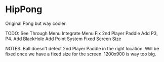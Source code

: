 HipPong
=======

Original Pong but way cooler.

TODO:
    See Through Menu
    Integrate Menu
    Fix 2nd Player Paddle
    Add P3, P4.
    Add BlackHole
    Add Point System
    Fixed Screen Size
   
NOTES:
    Ball doesn't detect 2nd Player Paddle in the right location.
    Will be fixed once we have a fixed size for the screen.
    1200x900 is way too big. 
